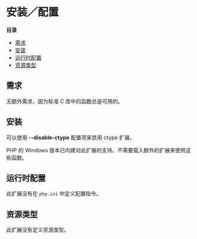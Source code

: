 安装／配置
==========

**目录**

-   [需求](/ctype/setup.html#需求)
-   [安装](/ctype/setup.html#安装)
-   [运行时配置](/ctype/setup.html#运行时配置)
-   [资源类型](/ctype/setup.html#资源类型)

需求
----

无额外需求，因为标准 C 库中的函数总是可用的。

安装
----

可以使用 **--disable-ctype** 配置项来禁用 ctype 扩展。

PHP 的 Windows
版本已内建对此扩展的支持。不需要载入额外的扩展来使用这些函数。

运行时配置
----------

此扩展没有在 `php.ini` 中定义配置指令。

资源类型
--------

此扩展没有定义资源类型。

